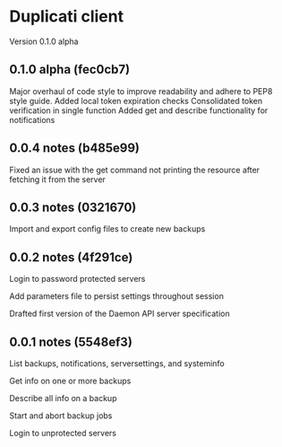# Duplicati client
Version 0.1.0 alpha

## 0.1.0 alpha (fec0cb7)
Major overhaul of code style to improve readability and adhere to PEP8 style guide. 
Added local token expiration checks
Consolidated token verification in single function
Added get and describe functionality for notifications

## 0.0.4 notes (b485e99)
Fixed an issue with the get command not printing the resource after fetching it from the server

## 0.0.3 notes (0321670)
Import and export config files to create new backups

## 0.0.2 notes (4f291ce)
Login to password protected servers

Add parameters file to persist settings throughout session

Drafted first version of the Daemon API server specification


## 0.0.1 notes (5548ef3)
List backups, notifications, serversettings, and systeminfo

Get info on one or more backups

Describe all info on a backup

Start and abort backup jobs

Login to unprotected servers
